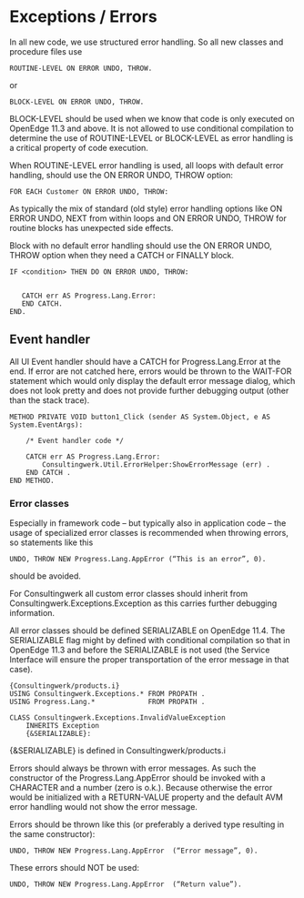 # Exceptions / Errors

In all new code, we use structured error handling. So all new classes and procedure files use

```
ROUTINE-LEVEL ON ERROR UNDO, THROW. 
```
or
```
BLOCK-LEVEL ON ERROR UNDO, THROW. 
```

BLOCK-LEVEL should be used when we know that code is only executed on OpenEdge 11.3 and above. It is not allowed to use conditional compilation to determine the use of ROUTINE-LEVEL or BLOCK-LEVEL as error handling is a critical property of code execution. 

When ROUTINE-LEVEL error handling is used, all loops with default error handling, should use the ON ERROR UNDO, THROW option:

```
FOR EACH Customer ON ERROR UNDO, THROW:
```

As typically the mix of standard (old style) error handling options like ON ERROR UNDO, NEXT from within loops and ON ERROR UNDO, THROW for routine blocks has unexpected side effects.

Block with no default error handling should use the ON ERROR UNDO, THROW option when they need a CATCH or FINALLY block.

```
IF <condition> THEN DO ON ERROR UNDO, THROW:


   CATCH err AS Progress.Lang.Error:
   END CATCH. 
END.
```

## Event handler

All UI Event handler should have a CATCH for Progress.Lang.Error at the end.
If error are not catched here, errors would be thrown to the WAIT-FOR statement which would only display the default error message dialog, which does not look pretty and does not provide further debugging output (other than the stack trace).

```
METHOD PRIVATE VOID button1_Click (sender AS System.Object, e AS System.EventArgs):

    /* Event handler code */

    CATCH err AS Progress.Lang.Error:
        Consultingwerk.Util.ErrorHelper:ShowErrorMessage (err) . 
    END CATCH . 
END METHOD.
```

### Error classes

Especially in framework code – but typically also in application code – the usage of specialized error classes is recommended when throwing errors, so statements like this

```
UNDO, THROW NEW Progress.Lang.AppError (“This is an error”, 0). 
```

should be avoided.

For Consultingwerk all custom error classes should inherit from Consultingwerk.Exceptions.Exception as this carries further debugging information. 

All error classes should be defined SERIALIZABLE on OpenEdge 11.4. The SERIALIZABLE flag might by defined with conditional compilation so that in OpenEdge 11.3 and before the SERIALIZABLE is not used (the Service Interface will ensure the proper transportation of the error message in that case). 

```
{Consultingwerk/products.i}
USING Consultingwerk.Exceptions.* FROM PROPATH .
USING Progress.Lang.*             FROM PROPATH .

CLASS Consultingwerk.Exceptions.InvalidValueException 
    INHERITS Exception
    {&SERIALIZABLE}:  
```

{&SERIALIZABLE} is defined in Consultingwerk/products.i

Errors should always be thrown with error messages. As such the constructor of the Progress.Lang.AppError should be invoked with a CHARACTER and a number (zero is o.k.). Because otherwise the error would be initialized with a RETURN-VALUE property and the default AVM error handling would not show the error message. 

Errors should be thrown like this (or preferably a derived type resulting in the same constructor):

```
UNDO, THROW NEW Progress.Lang.AppError  (“Error message”, 0). 
```

These errors should NOT be used:

```
UNDO, THROW NEW Progress.Lang.AppError  (“Return value”). 
```

